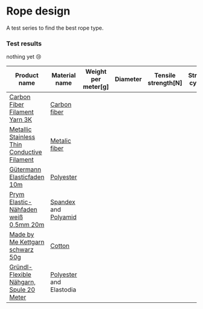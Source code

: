 # Rope design
A test series to find the best rope type. 

### Test results

nothing yet :cry:

| Product name | Material name | Weight per meter[g] | Diameter | Tensile strength[N] | Stretch cycles | Elongation at break[mm] | Plasticity | Self-grip[N] | Corrosion resistance | Price per meter[€] | Notes |
|--------------|---------------|---------------------|----------|---------------------|----------------|-------------------------|------------|--------------|----------------------|--------------------|-------|
|[Carbon Fiber Filament Yarn 3K](https://www.alibaba.com/product-detail/Wholesale-Price-Carbon-Fiber-Filament-Yarn_60801145502.html)|[Carbon fiber](https://en.wikipedia.org/wiki/Carbon_fibers)|
|[Metallic Stainless Thin Conductive Filament](https://www.alibaba.com/product-detail/Metallic-Stainless-Thin-Conductive-Filament-Weaving_62576498426.html)|[Metalic fiber](https://en.wikipedia.org/wiki/Metallic_fiber)
|[Gütermann Elasticfaden 10m](https://www.wolle-roedel.com/guetermann-elasticfaden-10m)|[Polyester](https://en.wikipedia.org/wiki/Polyester)|
|[Prym Elastic-Nähfaden weiß 0,5mm 20m](https://www.wolle-roedel.com/prym-elastic-naehfaden-weiss-0-5mm-20m)|[Spandex](https://en.wikipedia.org/wiki/Spandex) and [Polyamid](https://en.wikipedia.org/wiki/Polyamide)|
|[Made by Me Kettgarn schwarz 50g](https://www.wolle-roedel.com/made-by-me-kettgarn-schwarz-50g)|[Cotton](https://en.wikipedia.org/wiki/Cotton)|
|[Gründl-Flexible Nähgarn, Spule 20 Meter](https://www.amazon.de/Gr%C3%BCndl-Flexible-N%C3%A4hgarn-schwarz-Gr%C3%BCndl-Elastic-N%C3%A4hfaden/dp/B071KR7VH4/)|[Polyester](https://en.wikipedia.org/wiki/Polyester) and Elastodia|
